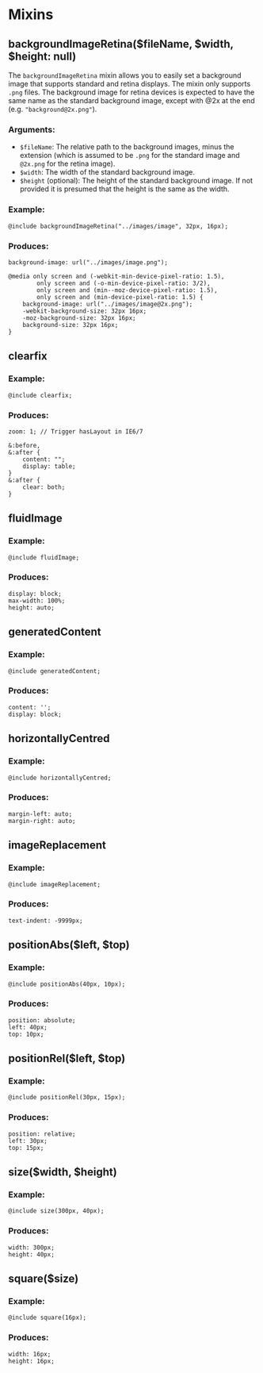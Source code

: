Mixins
======

## backgroundImageRetina($fileName, $width, $height: null)

The `backgroundImageRetina` mixin allows you to easily set a background image that supports standard and retina displays. The mixin only supports `.png` files. The background image for retina devices is expected to have the same name as the standard background image, except with @2x at the end (e.g. `"background@2x.png"`).

### Arguments:

*   `$fileName`: The relative path to the background images, minus the extension (which is assumed to be `.png` for the standard image and `@2x.png` for the retina image).
*   `$width`: The width of the standard background image.
*   `$height` (optional): The height of the standard background image. If not provided it is presumed that the height is the same as the width.

### Example:

    @include backgroundImageRetina("../images/image", 32px, 16px);

### Produces:

    background-image: url("../images/image.png");
    
    @media only screen and (-webkit-min-device-pixel-ratio: 1.5),
            only screen and (-o-min-device-pixel-ratio: 3/2),
            only screen and (min--moz-device-pixel-ratio: 1.5),
            only screen and (min-device-pixel-ratio: 1.5) {
        background-image: url("../images/image@2x.png");
        -webkit-background-size: 32px 16px;
        -moz-background-size: 32px 16px;
        background-size: 32px 16px;
    }

## clearfix

### Example:

    @include clearfix;

### Produces:

    zoom: 1; // Trigger hasLayout in IE6/7

    &:before,
    &:after {
        content: "";
        display: table;
    }
    &:after {
        clear: both;
    }

## fluidImage

### Example:

    @include fluidImage;

### Produces:

    display: block;
    max-width: 100%;
    height: auto;

## generatedContent

### Example:

    @include generatedContent;

### Produces:

    content: '';
    display: block;

## horizontallyCentred

### Example:

    @include horizontallyCentred;

### Produces:

    margin-left: auto;
    margin-right: auto;

## imageReplacement

### Example:

    @include imageReplacement;

### Produces:

    text-indent: -9999px;

## positionAbs($left, $top)

### Example:

    @include positionAbs(40px, 10px);

### Produces:

    position: absolute;
    left: 40px;
    top: 10px;

## positionRel($left, $top)

### Example:

    @include positionRel(30px, 15px);

### Produces:

    position: relative;
    left: 30px;
    top: 15px;

## size($width, $height)

### Example:

    @include size(300px, 40px);

### Produces:

    width: 300px;
    height: 40px;

## square($size)

### Example:

    @include square(16px);

### Produces:

    width: 16px;
    height: 16px;

